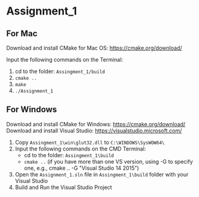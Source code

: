# Assignment_1


## For Mac

Download and install CMake for Mac OS: https://cmake.org/download/

Input the following commands on the Terminal: 
1. cd to the folder: `Assingment_1/build`
2. `cmake ..`
3. `make`
4. `./Assignment_1`


## For Windows

Download and install CMake for Windows: https://cmake.org/download/
Download and install Visual Studio: https://visualstudio.microsoft.com/

1. Copy `Assingment_1\win\glut32.dll` to `C:\WINDOWS\SysWOW64\`
2. Input the following commands on the CMD Terminal: 
   - cd to the folder: `Assingment_1\build`
   - `cmake ..` (if you have more than one VS version, using -G to specify one, e.g., cmake .. -G "Visual Studio 14 2015")
3. Open the `Assignment_1.sln` file in `Assingment_1\build` folder with your Visual Studio
4. Build and Run the Visual Studio Project

